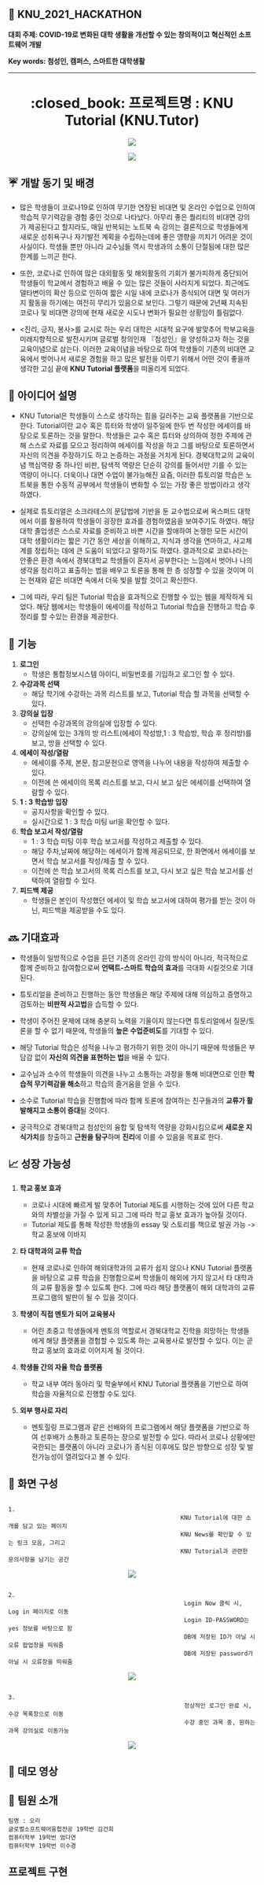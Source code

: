 
## :checkered_flag: KNU_2021_HACKATHON 
   **대회 주제: COVID-19로 변화된 대학 생활을 개선할 수 있는 창의적이고 혁신적인 소프트웨어 개발**
   
   
   **Key words: 첨성인, 캠퍼스, 스마트한 대학생활**

---

<h1 align="center"> :closed_book: 프로젝트명 : KNU Tutorial (KNU.Tutor)</h1>

<p align="center"><img src="https://user-images.githubusercontent.com/69031678/126679972-2858cbec-ca36-4e0e-a410-5921003dd5ca.png"></p>



<p align="center"><img src="https://user-images.githubusercontent.com/69031678/126672947-65ff71d7-fc12-4e5e-9145-1eabe67bcaf8.gif"></p>




## :umbrella: 개발 동기 및 배경



-  많은 학생들이 코로나19로 인하여 무기한 연장된 비대면 및 온라인 수업으로 인하여 학습적 무기력감을 경험 중인 것으로 나타났다. 아무리 좋은 퀄리티의 비대면 강의가 제공된다고 할지라도, 매일 반복되는 노트북 속 강의는 결론적으로 학생들에게 새로운 성취욕구나 자기발전 계획을 수립하는데에 좋은 영향을 끼치기 어려운 것이 사실이다. 
학생들 뿐만 아니라 교수님들 역시 학생과의 소통이 단절됨에 대한 많은 한계를 느끼곤 한다. 


-  또한, 코로나로 인하여 많은 대외활동 및 해외활동의 기회가 불가피하게 중단되어 학생들이 학교에서 경험하고 배울 수 있는 많은 것들이 사라지게 되었다. 최근에도 델타변이의 확산 등으로 인하여 짧은 시일 내에 코로나가 종식되어 대면 및 여러가지 활동을 하기에는 여전히 무리가 있음으로 보인다. 그렇기 때문에 2년째 지속된 코로나 및 비대면 강의에 현재 새로운 시도나 변화가 필요한 상황임이 틀림없다.


-    <진리, 긍지, 봉사>를 교시로 하는 우리 대학은 시대적 요구에 발맞추어 학부교육을 미래지향적으로 발전시키며 글로벌 창의인재 『첨성인』을 양성하고자 하는 것을 교육이념으로 삼는다. 이러한 교육이념을 바탕으로 하여 학생들이 기존의 비대면 교육에서 벗어나서 새로운 경험을 하고 많은 발전을 이루기 위해서 어떤 것이 좋을까 생각한 고심 끝에 **KNU Tutorial 플랫폼**을 떠올리게 되었다. 







## :memo: 아이디어 설명

   - KNU Tutorial은 학생들이 스스로 생각하는 힘을 길러주는 교육 플랫폼을 기반으로 한다. Tutorial이란 교수 혹은 튜터와 학생이 일주일에 한두 번 작성한 에세이를 바탕으로 토론하는 것을 말한다. 학생들은 교수 혹은 튜터와 상의하여 정한 주제에 관해 스스로 자료를 모으고 정리하여 에세이를 작성을 하고 그를 바탕으로 토론하면서 자신의 의견을 주장하기도 하고 논증하는 과정을 거치게 된다. 경북대학교의 교육이념 핵심역량 중 하나인 비판, 탐색적 역량은 단순히 강의를 들어서만 기를 수 있는 역량이 아니다. 더욱이나 대면 수업이 불가능해진 요즘, 이러한 튜토리얼 학습은 노트북을 통한 수동적 공부에서 학생들이 변화할 수 있는 가장 좋은 방법이라고 생각하였다. 



   - 실제로 튜토리얼은 소크라테스의 문답법에 기반을 둔 교수법으로써 옥스퍼드 대학에서 이를 활용하여 학생들이 굉장한 효과를 경험하였음을 보여주기도 하였다. 해당 대학 졸업생은 스스로 자료를 준비하고 바쁜 시간을 할애하여 논쟁한 모든 시간이 대학 생활이라는 짧은 기간 동안 세상을 이해하고, 지식과 생각을 연마하고, 사고체계를 정립하는 데에 큰 도움이 되었다고 말하기도 하였다.
결과적으로 코로나라는 안좋은 환경 속에서 경북대학교 학생들이 혼자서 공부한다는 느낌에서 벗어나 나의 생각을 정리하고 표출하는 법을 배우고 토론을 통해 한 층 성장할 수 있을 것이며 이는 현재와 같은 비대면 속에서 더욱 빛을 발할 것이고 확신한다.



   - 그에 따라, 우리 팀은 Tutorial 학습을 효과적으로 진행할 수 있는 웹을 제작하게 되었다. 해당 웹에서는 학생들이 에세이를 작성하고 Tutorial 학습을 진행하고 학습 후 정리를 할 수있는 환경을 제공한다. 





## :information_desk_person: 기능

1. **로그인**   
   - 학생은 통합정보시스템 아이디, 비밀번호를 기입하고 로그인 할 수 있다.  
2. **수강과목 선택**   
   - 해당 학기에 수강하는 과목 리스트를 보고, Tutorial 학습 할 과목을 선택할 수 있다.   
3. **강의실 입장**   
   - 선택한 수강과목의 강의실에 입장할 수 있다.
   - 강의실에 있는 3개의 방 리스트(에세이 작성방,1 : 3 학습방, 학습 후 정리방)를 보고, 방을 선택할 수 있다.
4. **에세이 작성/열람**   
   - 에세이를 주제, 본문, 참고문헌으로 영역을 나누어 내용을 작성하여 제출할 수 있다.   
   - 이전에 쓴 에세이의 목록 리스트를 보고, 다시 보고 싶은 에세이를 선택하여 열람할 수 있다.   
5. **1 : 3 학습방 입장**   
   - 공지사항을 확인할 수 있다.   
   - 실시간으로 1 : 3 학습 미팅 url을 확인할 수 있다.   
6. **학습 보고서 작성/열람**   
   - 1 : 3 학습 미팅 이후 학습 보고서를 작성하고 제출할 수 있다.
   - 해당 주차,날짜에 해당하는 에세이가 함께 제공되므로, 한 화면에서 에세이를 보면서 학습 보고서를 작성/제출 할 수 있다.
   - 이전에 쓴 학습 보고서의 목록 리스트를 보고, 다시 보고 싶은 학습 보고서를 선택하여 열람할 수 있다.
7. **피드백 제공**
   - 학생들은 본인이 작성했던 에세이 및 학습 보고서에 대하여 평가를 받는 것이 아닌, 피드백을 제공받을 수도 있다.






## :soon: 기대효과 

-  학생들이 일방적으로 수업을 듣던 기존의 온라인 강의 방식이 아니라, 적극적으로 함께 준비하고 참여함으로써 **언택트-스마트 학습의 효과**를 극대화 시킬것으로 기대된다.

-  튜토리얼을 준비하고 진행하는 동안 학생들은 해당 주제에 대해 의심하고 증명하고 검토하는 **비판적 사고법**을 습득할 수 있다.

-  학생이 주어진 문제에 대해 충분히 노력을 기울이지 않는다면 튜토리얼에서 질문/토론을 할 수 없기 때문에, 학생들의 **높은 수업준비도**를 기대할 수 있다.

-  해당 Tutorial 학습은 성적을 나누고 평가하기 위한 것이 아니기 때문에 학생들은 부담감 없이 **자신의 의견을 표현하는 법**을 배울 수 있다. 

-  교수님과 소수의 학생들이 의견을 나누고 소통하는 과정을 통해 비대면으로 인한 **학습적 무기력감을 해소**하고 학습의 즐거움을 얻을 수 있다.

-  소수로 Tutorial 학습을 진행함에 따라 함께 토론에 참여하는 친구들과의 **교류가 활발해지고 소통이 증대**될 것이다.

-  궁극적으로 경북대학교 첨성인의 융합 및 탐색적 역량을 강화시킴으로써 **새로운 지식가치**를 창출하고 **근원을 탐구**하며 **진리**에 이를 수 있음을 목표로 한다.



## :chart_with_upwards_trend: 성장 가능성

  1.  **학교 홍보 효과**
      - 코로나 시대에 빠르게 발 맞추어 Tutorial 제도를 시행하는 것에 있어 다른 학교와의 차별성을 가질 수 있게 되고 그에 따라 학교 홍보 효과가 높아질 것이다.
      - Tutorial 제도를 통해 작성한 학생들의 essay 및 스토리를 책으로 발권 가능 -> 학교 홍보에 이바지
 
  2.  **타 대학과의 교류 학습**
      - 현재 코로나로 인하여 해외대학과의 교류가 쉽지 않으나 KNU Tutorial 플랫폼을 바탕으로 교류 학습을 진행함으로써 학생들이 해외에 가지 않고서 타 대학과의 교류 활동을 할 수 있도록 한다. 그에 따라 해당 플랫폼이 해외 대학과의 교류 프로그램의 발판이 될 수 있을 것이다.

  
  3.  **학생이 직접 멘토가 되어 교육봉사**
      - 어린 초중고 학생들에게 멘토의 역할로서 경북대학교 진학을 희망하는 학생들에게 해당 플랫폼을 경험할 수 있도록 하는 교육봉사로 발전할 수 있다. 이는 곧 학교 홍보의 효과로 이어지게 될 것이다.
  
  4.  **학생들 간의 자율 학습 플랫폼**
      - 학교 내부 여러 동아리 및 학술부에서 KNU Tutorial 플랫폼을 기반으로 하여 학습을 자율적으로 진행할 수도 있다.
  
  5.  **외부 행사로 자리**
      - 멘토힐링 프로그램과 같은 선배와의 프로그램에서 해당 플랫폼을 기반으로 하여 선후배가 소통하고 토론하는 장으로 발전할 수 있다. 따라서 코로나 상황에만 국한되는 플랫폼이 아니라 코로나가 종식된 이후에도 많은 방향으로 성장 및 발전가능성이 열려있다고 볼 수 있다.
      

## :speech_balloon: 화면 구성



  ~~~
                                                                        1.    
                                                   KNU Tutorial에 대한 소개를 담고 있는 페이지
                                                   KNU News를 확인할 수 있는 링크 모음, 그리고
                                                   KNU Tutorial과 관련한 문의사항을 남기는 공간 
  ~~~
<p align="center"><img src="https://user-images.githubusercontent.com/69031678/126720229-17fbba53-88ff-4027-92d0-a9054afb25ba.gif"></p>


 
  ~~~
                                                                        2.
                                                    Login Now 클릭 시, Log in 페이지로 이동
                                                    Login ID-PASSWORD는 yes 정보를 바탕으로 함
                                                    DB에 저장된 ID가 아닐 시 오류 팝업창을 띄워줌
                                                    DB에 저장된 password가 아닐 시 오류창을 띄워줌
  ~~~
  
<p align="center"><img src="https://user-images.githubusercontent.com/69031678/126721099-7cc3d2b0-9338-47ad-8c02-aeff8595188c.gif"></p>


  ~~~
                                                                        3.
                                                    정상적인 로그인 완료 시, 수강 목록창으로 이동
                                                    수강 중인 과목 중, 원하는 과목 강의실로 이동가능                                            
  ~~~
  
<p align="center"><img src="https://user-images.githubusercontent.com/69031678/126721850-105376bd-33ec-43e7-b93b-47676ca2c418.gif"></p>




## :movie_camera: 데모 영상





## :busts_in_silhouette: 팀원 소개



~~~
팀명 : 오리
글로벌소프트웨어융합전공 19학번 김건희
컴퓨터학부 19학번 엄다연
컴퓨터학부 19학번 이수경
~~~
## 프로젝트 구현



